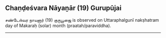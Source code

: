 ## Chaṇḍeśvara Nāyaṉār (19) Gurupūjai
சண்டேஶ்வர நாயனார் (19) குருபூஜை is observed on Uttaraphalgunī nakṣhatram day of Makaraḥ (solar) month (praatah/paraviddha).



---

